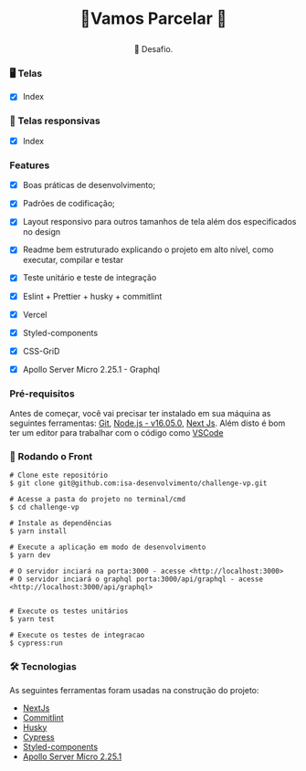 <h1 align="center">

:dizzy:Vamos Parcelar :dizzy:
</h1>
<p align="center">🚀  Desafio.
</p>

### :desktop_computer:  Telas 

- [x]  Index

### :iphone: Telas responsivas 

- [x]  Index

### Features

- [x]  Boas práticas de desenvolvimento;
- [x]  Padrões de codificação;
- [x]  Layout responsivo para outros tamanhos de tela além dos especificados no design
- [x]  Readme bem estruturado explicando o projeto em alto nível, como executar, compilar e testar
- [x]  Teste unitário e teste de integração
- [x]  Eslint + Prettier + husky + commitlint
- [x]  Vercel
- [x]  Styled-components
- [x]  CSS-GriD
- [x]  Apollo Server Micro 2.25.1 - Graphql


### Pré-requisitos

Antes de começar, você vai precisar ter instalado em sua máquina as seguintes ferramentas:
[Git](https://git-scm.com/), [Node.js - v16.05.0](https://nodejs.org/en/), [Next Js](https://nextjs.org/).
Além disto é bom ter um editor para trabalhar com o código como [VSCode](https://code.visualstudio.com/)

### 🎲 Rodando o Front

```
# Clone este repositório
$ git clone git@github.com:isa-desenvolvimento/challenge-vp.git

# Acesse a pasta do projeto no terminal/cmd
$ cd challenge-vp

# Instale as dependências 
$ yarn install

# Execute a aplicação em modo de desenvolvimento
$ yarn dev

# O servidor inciará na porta:3000 - acesse <http://localhost:3000>
# O servidor inciará o graphql porta:3000/api/graphql - acesse <http://localhost:3000/api/graphql>


# Execute os testes unitários
$ yarn test

# Execute os testes de integracao
$ cypress:run

```

### 🛠 Tecnologias

As seguintes ferramentas foram usadas na construção do projeto:

- [NextJs](https://nextjs.org/)
- [Commitlint](https://commitlint.js.org/)
- [Husky](https://www.husky.com.br/)
- [Cypress](https://docs.cypress.io/guides/overview/why-cypress)
- [Styled-components](https://styled-components.com/)
- [Apollo Server Micro 2.25.1](https://www.apollographql.com)
